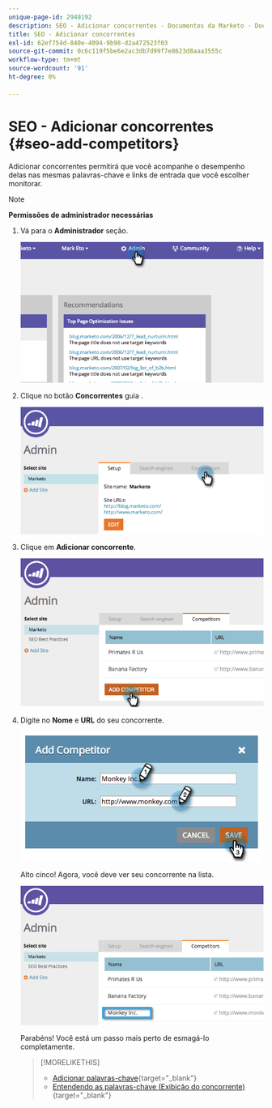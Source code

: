 ```yaml
---
unique-page-id: 2949192
description: SEO - Adicionar concorrentes - Documentos da Marketo - Documentação do produto
title: SEO - Adicionar concorrentes
exl-id: 62ef754d-840e-4094-9b98-d2a472523f03
source-git-commit: 0c6c119f5be6e2ac3db7d99f7e8623d8aaa3555c
workflow-type: tm+mt
source-wordcount: '91'
ht-degree: 0%

---
```


# SEO - Adicionar concorrentes {#seo-add-competitors}

Adicionar concorrentes permitirá que você acompanhe o desempenho delas nas mesmas palavras-chave e links de entrada que você escolher monitorar.

>[!NOTE]
>
>**Permissões de administrador necessárias**

1. Vá para o **Administrador** seção.

   ![](assets/image2014-9-17-21-3a12-3a15.png)

1. Clique no botão **Concorrentes** guia .

   ![](assets/image2014-9-17-21-3a12-3a31.png)

1. Clique em **Adicionar concorrente**.

   ![](assets/image2014-9-17-21-3a12-3a38.png)

1. Digite no **Nome** e **URL** do seu concorrente.

   ![](assets/image2014-9-17-21-3a13-3a5.png)

   Alto cinco! Agora, você deve ver seu concorrente na lista.

   ![](assets/image2014-9-17-21-3a13-3a14.png)

   Parabéns! Você está um passo mais perto de esmagá-lo completamente.

   >[!MORELIKETHIS]
   >
   >* [Adicionar palavras-chave](/help/marketo/product-docs/additional-apps/seo/keywords/seo-add-keywords.md){target=&quot;_blank&quot;}
   >* [Entendendo as palavras-chave (Exibição do concorrente)](/help/marketo/product-docs/additional-apps/seo/keywords/seo-understanding-keywords.md){target=&quot;_blank&quot;}

